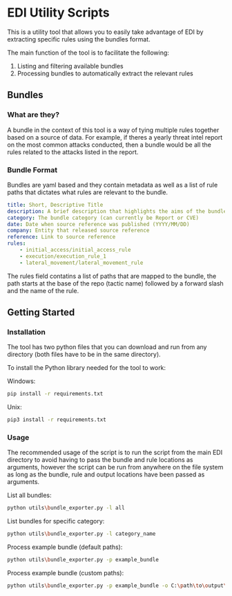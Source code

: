 # EDI Utility Scripts

This is a utility tool that allows you to easily take advantage of EDI by extracting specific rules using the bundles format.

The main function of the tool is to facilitate the following:
1. Listing and filtering available bundles
2. Processing bundles to automatically extract the relevant rules

## Bundles
### What are they?

A bundle in the context of this tool is a way of tying multiple rules together based on a source of data. For example, if theres a yearly threat intel report on the most common attacks conducted, then a bundle would be all the rules related to the attacks listed in the report.

### Bundle Format

Bundles are yaml based and they contain metadata as well as a list of rule paths that dictates what rules are relevant to the bundle.

```yaml
title: Short, Descriptive Title
description: A brief description that highlights the aims of the bundle and info about the source reference
category: The bundle category (can currently be Report or CVE)
date: Date when source reference was published (YYYY/MM/DD)
company: Entity that released source reference
reference: Link to source reference
rules: 
    - initial_access/initial_access_rule
    - execution/execution_rule_1
    - lateral_movement/lateral_movement_rule
```

The rules field contatins a list of paths that are mapped to the bundle, the path starts at the base of the repo (tactic name) followed by a forward slash and the name of the rule.

## Getting Started
### Installation

The tool has two python files that you can download and run from any directory (both files have to be in the same directory).

To install the Python library needed for the tool to work:

Windows:

```bash
pip install -r requirements.txt
```

Unix:

```bash
pip3 install -r requirements.txt
```

### Usage

The recommended usage of the script is to run the script from the main EDI directory to avoid having to pass the bundle and rule locations as arguments, however the script can be run from anywhere on the file system as long as the bundle, rule and output locations have been passed as arguments.

List all bundles:

```bash
python utils\bundle_exporter.py -l all
```

List bundles for specific category: 

```bash
python utils\bundle_exporter.py -l category_name
```

Process example bundle (default paths):

```bash
python utils\bundle_exporter.py -p example_bundle
```

Process example bundle (custom paths):
```bash
python utils\bundle_exporter.py -p example_bundle -o C:\path\to\output\dir -r c:\path\to\rules\dir -c D:\path\to\bundles\dir
```



